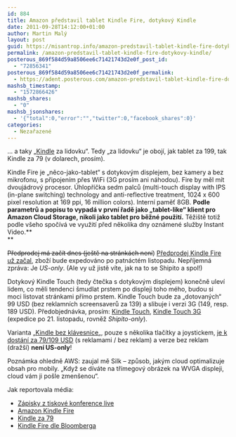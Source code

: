 ```yaml
---
id: 884
title: Amazon představil tablet Kindle Fire, dotykový Kindle
date: 2011-09-28T14:12:00+01:00
author: Martin Malý
layout: post
guid: https://misantrop.info/amazon-predstavil-tablet-kindle-fire-dotykovy-kindle/
permalink: /amazon-predstavil-tablet-kindle-fire-dotykovy-kindle/
posterous_869f584d59a8506ee6c71421743d2e0f_post_id:
  - "72856341"
posterous_869f584d59a8506ee6c71421743d2e0f_permalink:
  - https://adent.posterous.com/amazon-predstavil-tablet-kindle-fire-dotykovy
mashsb_timestamp:
  - "1572866426"
mashsb_shares:
  - "0"
mashsb_jsonshares:
  - '{"total":0,"error":"","twitter":0,"facebook_shares":0}'
categories:
  - Nezařazené
---
```

&#8230; a taky &#8222;[Kindle](https://www.amazon.com/gp/product/B002Y27P3M?ie=UTF8&tag=dein-20&linkCode=as2&camp=1789&creative=9325&creativeASIN=B002Y27P3M) za lidovku&#8220;. Tedy &#8222;za lidovku&#8220; je oboj&iacute;, jak tablet za 199, tak Kindle za 79 (v dolarech, pros&iacute;m).

Kindle Fire je &#8222;něco-jako-tablet&#8220; s dotykov&yacute;m displejem, bez kamery a bez mikrofonu, s připojen&iacute;m přes WiFi (3G pros&iacute;m ani n&aacute;hodou). Fire by měl m&iacute;t dvouj&aacute;drov&yacute; procesor. &Uacute;hlopř&iacute;čka sedm palců (multi-touch display with IPS (in-plane switching) technology and anti-reflective treatment, 1024 x 600 pixel resolution at 169 ppi, 16 million colors). Intern&iacute; paměť 8GB. **Podle parametrů a popisu to vypad&aacute; v prvn&iacute; řadě jako &#8222;tablet-like&#8220; klient pro Amazon Cloud Storage, nikoli jako tablet pro běžn&eacute; použit&iacute;.** Těži&scaron;tě totiž podle v&scaron;eho spoč&iacute;v&aacute; ve využit&iacute; před několika dny ozn&aacute;men&eacute; služby Instant Video.**  
** 

<span style="text-decoration: line-through;">Předprodej m&aacute; zač&iacute;t dnes (je&scaron;tě na str&aacute;nk&aacute;ch nen&iacute;</span>) [Předprodej Kindle Fire už začal](https://jdem.cz/rzzq4), zbož&iacute; bude expedov&aacute;no po patn&aacute;ct&eacute;m listopadu. Nepř&iacute;jemn&aacute; zpr&aacute;va: Je _US-only_. (Ale vy už jistě v&iacute;te, jak na to se Shipito a spol!)

Dotykov&yacute; Kindle Touch (tedy čtečka s dotykov&yacute;m displejem) konečně ulev&iacute; lidem, co měli tendenci &scaron;mudlat prstem po displeji toho m&eacute;ho, budou si moci listovat str&aacute;nkami př&iacute;mo prstem. Kindle Touch bude za &#8222;dotovan&yacute;ch&#8220; 99 USD (bez reklamn&iacute;ch screensaverů za 139) a slibuje i verzi 3G (149, resp. 189 USD). Předobjedn&aacute;vka, pros&iacute;m: [Kindle Touch](https://jdem.cz/rzzr6), [Kindle Touch 3G](https://jdem.cz/rzzs8) (expedice po 21. listopadu, rovněž _Shipito-only_).

Varianta &#8222;[Kindle bez kl&aacute;vesnice](https://jdem.cz/rzzu2)&#8222;, pouze s několika tlač&iacute;tky a joystickem, [je k dost&aacute;n&iacute; za 79/109 USD](https://jdem.cz/rzzu2) (s reklamami / bez reklam) a verze bez reklam (draž&scaron;&iacute;) **nen&iacute; US-only**!

Pozn&aacute;mka ohledně AWS: zaujal mě Silk &#8211; způsob, jak&yacute;m cloud optimalizuje obsah pro mobily. &#8222;Když se d&iacute;v&aacute;te na tř&iacute;megov&yacute; obr&aacute;zek na WVGA displeji, cloud v&aacute;m ji po&scaron;le zmen&scaron;enou&#8220;.

Jak reportovala m&eacute;dia:

  * [Z&aacute;pisky z tiskov&eacute; konference live](https://www.engadget.com/2011/09/28/live-from-amazons-tablet-event-in-nyc/)
  * [Amazon Kindle Fire](https://www.engadget.com/2011/09/28/amazon-fire-tablet-unveiled-7-inch-display-199-price-tag/)
  * [Kindle za 79](https://www.engadget.com/2011/09/28/amazon-reveals-79-kindle/)
  * [Kindle Fire dle Bloomberga](https://www.bloomberg.com/news/2011-09-28/amazon-unveils-199-kindle-fire-tablet.html?cmpid=bit)
